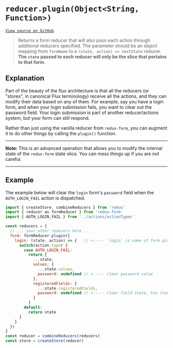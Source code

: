 # `reducer.plugin(Object<String, Function>)`

[`View source on GitHub`](https://github.com/erikras/redux-form/blob/master/src/reducer.js#L369)

> Returns a form reducer that will also pass each action through additional reducers specified.
The parameter should be an object mapping from `formName` to a `(state, action) => nextState`
reducer. **The `state` passed to each reducer will only be the slice that pertains to that form.**

## Explanation

Part of the beauty of the flux architecture is that all the reducers (or "stores", in canonical
Flux terminology) receive all the actions, and they can modify their data based on any of them.
For example, say you have a login form, and when your login submission fails, you want to clear
out the password field. Your login submission is part of another reducer/actions system, but
your form can still respond.

Rather than just using the vanilla reducer from `redux-form`, you can augment it to do other
things by calling the `plugin()` function.

---

**Note:** This is an advanced operation that allows you to modify the internal state of the 
`redux-form` state slice. You can mess things up if you are not careful.

---

## Example

The example below will clear the `login` form's `password` field when the `AUTH_LOGIN_FAIL`
action is dispatched.

```javascript
import { createStore, combineReducers } from 'redux'
import { reducer as formReducer } from 'redux-form'
import { AUTH_LOGIN_FAIL } from '../actions/actionTypes'

const reducers = {
  // ... your other reducers here ...
  form: formReducer.plugin({
    login: (state, action) => {   // <----- 'login' is name of form given to reduxForm()
      switch(action.type) {
        case AUTH_LOGIN_FAIL:
          return {
            ...state,
            values: {
              ...state.values,
              password: undefined // <----- clear password value
            },
            registeredFields: {
              ...state.registeredFields,
              password: undefined // <----- clear field state, too (touched, etc.)
            }
          }
        default:
          return state
      }
    }
  })
}
const reducer = combineReducers(reducers)
const store = createStore(reducer)
```
